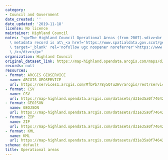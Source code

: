 ```yaml
---
category:
- Council and Government
date_created: ''
date_updated: '2019-11-18'
license: No licence
maintainer: Highland Council
notes: "<p>The Highland Council Operational Areas (from 2007).<div><br /></div><div>Gemini\
  \ metadata record is at\_<a href='https://www.spatialdata.gov.scot/geonetwork/srv/eng/catalog.search#/metadata/6c4edd1f-8542-46c6-a0fa-3ae678249107'\
  \ target='_blank' rel='nofollow ugc noopener noreferrer'>https://www.spatialdata.gov.scot/geonetwork/srv/eng/catalog.search#/metadata/6c4edd1f-8542-46c6-a0fa-3ae678249107</a><br\
  \ /></div></p>"
organization: Highland Council
original_dataset_link: https://map-highland.opendata.arcgis.com/maps/d31e35a0f7464253aedb3f5557e8e4f2_0
records: null
resources:
- format: ARCGIS GEOSERVICE
  name: ARCGIS GEOSERVICE
  url: https://services1.arcgis.com/MfbPb778y5QTu2Wv/arcgis/rest/services/OperationalAreas/FeatureServer/0
- format: CSV
  name: CSV
  url: https://map-highland.opendata.arcgis.com/datasets/d31e35a0f7464253aedb3f5557e8e4f2_0.csv?outSR=%7B%22latestWkid%22%3A27700%2C%22wkid%22%3A27700%7D
- format: GEOJSON
  name: GEOJSON
  url: https://map-highland.opendata.arcgis.com/datasets/d31e35a0f7464253aedb3f5557e8e4f2_0.geojson?outSR=%7B%22latestWkid%22%3A27700%2C%22wkid%22%3A27700%7D
- format: ZIP
  name: ZIP
  url: https://map-highland.opendata.arcgis.com/datasets/d31e35a0f7464253aedb3f5557e8e4f2_0.zip?outSR=%7B%22latestWkid%22%3A27700%2C%22wkid%22%3A27700%7D
- format: KML
  name: KML
  url: https://map-highland.opendata.arcgis.com/datasets/d31e35a0f7464253aedb3f5557e8e4f2_0.kml?outSR=%7B%22latestWkid%22%3A27700%2C%22wkid%22%3A27700%7D
schema: default
title: Operational areas
---
```

